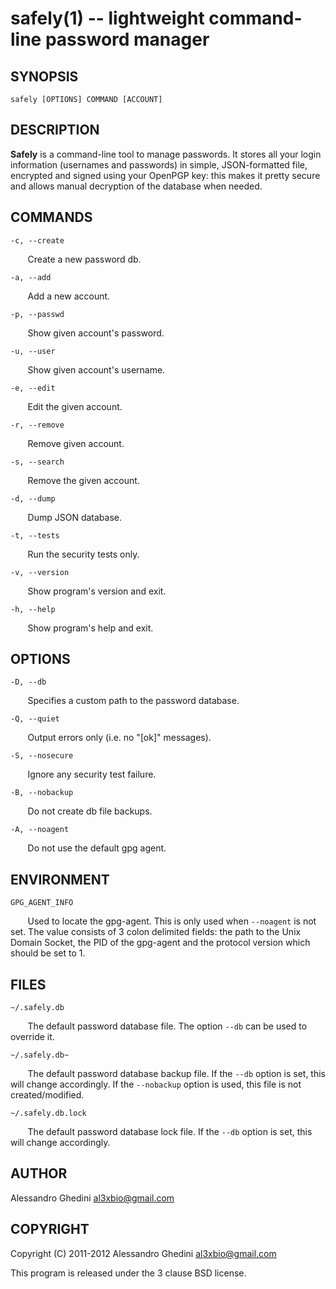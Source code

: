 safely(1) -- lightweight command-line password manager
======================================================

## SYNOPSIS

`safely [OPTIONS] COMMAND [ACCOUNT]`

## DESCRIPTION

**Safely** is a command-line tool to manage passwords. It stores all your login
information (usernames and passwords) in simple, JSON-formatted file, encrypted
and signed using your OpenPGP key: this makes it pretty secure and allows manual
decryption of the database when needed.

## COMMANDS ##

`-c, --create`

&nbsp;&nbsp;&nbsp;&nbsp;&nbsp;&nbsp;
Create a new password db.

`-a, --add`

&nbsp;&nbsp;&nbsp;&nbsp;&nbsp;&nbsp;
Add a new account.

`-p, --passwd`

&nbsp;&nbsp;&nbsp;&nbsp;&nbsp;&nbsp;
Show given account's password.

`-u, --user`

&nbsp;&nbsp;&nbsp;&nbsp;&nbsp;&nbsp;
Show given account's username.

`-e, --edit`

&nbsp;&nbsp;&nbsp;&nbsp;&nbsp;&nbsp;
Edit the given account.

`-r, --remove`

&nbsp;&nbsp;&nbsp;&nbsp;&nbsp;&nbsp;
Remove given account.

`-s, --search`

&nbsp;&nbsp;&nbsp;&nbsp;&nbsp;&nbsp;
Remove the given account.

`-d, --dump`

&nbsp;&nbsp;&nbsp;&nbsp;&nbsp;&nbsp;
Dump JSON database.

`-t, --tests`

&nbsp;&nbsp;&nbsp;&nbsp;&nbsp;&nbsp;
Run the security tests only.

`-v, --version`

&nbsp;&nbsp;&nbsp;&nbsp;&nbsp;&nbsp;
Show program's version and exit.

`-h, --help`

&nbsp;&nbsp;&nbsp;&nbsp;&nbsp;&nbsp;
Show program's help and exit.

## OPTIONS ##

`-D, --db`

&nbsp;&nbsp;&nbsp;&nbsp;&nbsp;&nbsp;
Specifies a custom path to the password database.

`-Q, --quiet`

&nbsp;&nbsp;&nbsp;&nbsp;&nbsp;&nbsp;
Output errors only (i.e. no "[ok]" messages).

`-S, --nosecure`

&nbsp;&nbsp;&nbsp;&nbsp;&nbsp;&nbsp;
Ignore any security test failure.

`-B, --nobackup`

&nbsp;&nbsp;&nbsp;&nbsp;&nbsp;&nbsp;
Do not create db file backups.

`-A, --noagent`

&nbsp;&nbsp;&nbsp;&nbsp;&nbsp;&nbsp;
Do not use the default gpg agent.

## ENVIRONMENT ##

`GPG_AGENT_INFO`

&nbsp;&nbsp;&nbsp;&nbsp;&nbsp;&nbsp;
Used to locate the gpg-agent. This is only used when `--noagent` is not set. The
value consists of 3 colon delimited fields: the path to the Unix Domain Socket,
the PID of the gpg-agent and the protocol version which should be set to 1.

## FILES ##

`~/.safely.db`

&nbsp;&nbsp;&nbsp;&nbsp;&nbsp;&nbsp;
The default password database file. The option `--db` can be used to override it.

`~/.safely.db~`

&nbsp;&nbsp;&nbsp;&nbsp;&nbsp;&nbsp;
The default password database backup file. If the `--db` option is set, this
will change accordingly. If the `--nobackup` option is used, this file is not
created/modified.

`~/.safely.db.lock`

&nbsp;&nbsp;&nbsp;&nbsp;&nbsp;&nbsp;
The default password database lock file. If the `--db` option is set, this
will change accordingly.

## AUTHOR ##

Alessandro Ghedini <al3xbio@gmail.com>

## COPYRIGHT ##

Copyright (C) 2011-2012 Alessandro Ghedini <al3xbio@gmail.com>

This program is released under the 3 clause BSD license.
